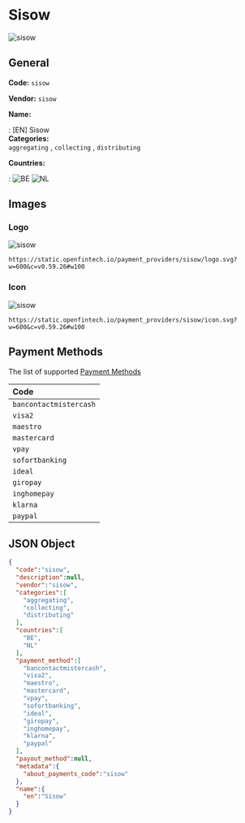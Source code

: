 
# Sisow 
![sisow](https://static.openfintech.io/payment_providers/sisow/logo.svg?w=600&c=v0.59.26#w100)  

## General 
 
**Code:** `sisow` 
 
**Vendor:** `sisow` 
 
**Name:**  
 
:	[EN] Sisow  
**Categories:**  
`aggregating` , `collecting` , `distributing` 
 
 
**Countries:**  
 
:	![BE](https://cdnjs.cloudflare.com/ajax/libs/flag-icon-css/3.3.0/flags/4x3/be.svg#w24) 	![NL](https://cdnjs.cloudflare.com/ajax/libs/flag-icon-css/3.3.0/flags/4x3/nl.svg#w24)  

## Images 

### Logo 
 
![sisow](https://static.openfintech.io/payment_providers/sisow/logo.svg?w=600&c=v0.59.26#w100)  

```
https://static.openfintech.io/payment_providers/sisow/logo.svg?w=600&c=v0.59.26#w100
```  

### Icon 
 
![sisow](https://static.openfintech.io/payment_providers/sisow/icon.svg?w=600&c=v0.59.26#w100)  

```
https://static.openfintech.io/payment_providers/sisow/icon.svg?w=600&c=v0.59.26#w100
```  

## Payment Methods 
 
The list of supported  [Payment Methods](#) 

|Code| 
|:---| 
|`bancontactmistercash`| 
|`visa2`| 
|`maestro`| 
|`mastercard`| 
|`vpay`| 
|`sofortbanking`| 
|`ideal`| 
|`giropay`| 
|`inghomepay`| 
|`klarna`| 
|`paypal`| 
 

## JSON Object 

```json
{
  "code":"sisow",
  "description":null,
  "vendor":"sisow",
  "categories":[
    "aggregating",
    "collecting",
    "distributing"
  ],
  "countries":[
    "BE",
    "NL"
  ],
  "payment_method":[
    "bancontactmistercash",
    "visa2",
    "maestro",
    "mastercard",
    "vpay",
    "sofortbanking",
    "ideal",
    "giropay",
    "inghomepay",
    "klarna",
    "paypal"
  ],
  "payout_method":null,
  "metadata":{
    "about_payments_code":"sisow"
  },
  "name":{
    "en":"Sisow"
  }
}
```  
